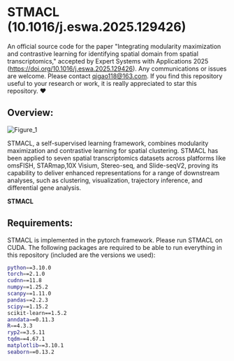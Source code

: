 # STMACL (10.1016/j.eswa.2025.129426)
An official source code for the paper "Integrating modularity maximization and contrastive learning for identifying spatial domain from spatial transcriptomics," accepted by Expert Systems with Applications 2025 (https://doi.org/10.1016/j.eswa.2025.129426). Any communications or issues are welcome. Please contact qigao118@163.com. If you find this repository useful to your research or work, it is really appreciated to star this repository. ❤️
## Overview:
![Figure_1](https://github.com/user-attachments/assets/b19d0837-92dd-49e6-87f1-06420cf6eb77)


STMACL, a self-supervised learning framework, combines modularity maximization and contrastive learning for spatial clustering. STMACL has been applied to seven spatial transcriptomics datasets across platforms like omsFISH, STARmap,10X Visium, Stereo-seq, and Slide-seqV2, proving its capability to deliver enhanced representations for a range of downstream analyses, such as clustering, visualization, trajectory inference, and differential gene analysis.

__STMACL__

## Requirements:
 
STMACL is implemented in the pytorch framework. Please run STMACL on CUDA. The following packages are required to be able to run everything in this repository (included are the versions we used):

```bash
python==3.10.0
torch==2.1.0
cudnn==11.8
numpy==1.25.2
scanpy==1.11.0
pandas==2.2.3
scipy==1.15.2
scikit-learn==1.5.2
anndata==0.11.3
R==4.3.3
ryp2==3.5.11
tqdm==4.67.1
matplotlib==3.10.1
seaborn==0.13.2
```
